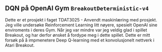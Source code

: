 ## DQN på OpenAI Gym `BreakoutDeterministic-v4`

Dette er et prosjekt i faget TDAT3025 - Anvendt maskinlæring med prosjekt. Jeg ville undersøke Reinforcement Learning litt nøyere, spesielt OpenAI sine enviroments i deres Gym. Når jeg var mindre var jeg veldig glad i spillet Breakout, og har derfor ønsket å fordype meg i dette spillet. Dette er mitt forsøk på å impmenetere Deep Q-learning med et konvolusjonelt nettverk i Atari Breakout. 
